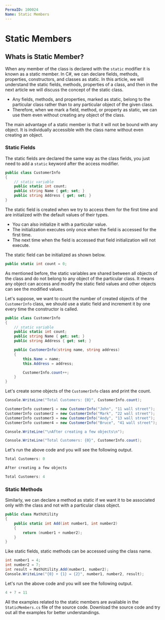```yaml
---
PermaID: 100024
Name: Static Members
---
```


# Static Members

## Whats is Static Member?

When any member of the class is declared with the `static` modifier it is known as a static member. In C#, we can declare fields, methods, properties, constructors, and classes as static. In this article, we will understand the static fields, methods, properties of a class, and then in the next article we will discuss the concept of the static class.

 - Any fields, methods, and properties, marked as static, belong to the particular class rather than to any particular object of the given class.
 - Therefore, when we mark a field, method, or property as static, we can use them even without creating any object of the class. 

The main advantage of a static member is that it will not be bound with any object. It is individually accessible with the class name without even creating an object.

### Static Fields

The static fields are declared the same way as the class fields, you just need to add a `static` keyword after the access modifier.

```csharp
public class CustomerInfo
{
    // static variable
    public static int count;
    public string Name { get; set; }
    public string Address { get; set; } 
}
```

The static field is created when we try to access them for the first time and are initialized with the default values of their types. 

 - You can also initialize it with a particular value. 
 - The initialization executes only once when the field is accessed for the first time. 
 - The next time when the field is accessed that field initialization will not execute.

The static field can be initialized as shown below.

```csharp
public static int count = 0;
```

As mentioned before, the static variables are shared between all objects of the class and do not belong to any object of the particular class. It means any object can access and modify the static field values and other objects can see the modified values.

Let's suppose, we want to count the number of created objects of the `CustomerInfo` class, we should use a static field and increment it by one every time the constructor is called.

```csharp
public class CustomerInfo
{
    // static variable
    public static int count;
    public string Name { get; set; }
    public string Address { get; set; }

    public CustomerInfo(string name, string address)
    {
        this.Name = name;
        this.Address = address;

        CustomerInfo.count++;
    }
}
```

Let's create some objects of the `CustomerInfo` class and print the count.

```csharp
Console.WriteLine("Total Customers: {0}", CustomerInfo.count);

CustomerInfo customer1 = new CustomerInfo("John", "11 wall street");
CustomerInfo customer2 = new CustomerInfo("Mark", "22 wall street");
CustomerInfo customer3 = new CustomerInfo("Andy", "13 wall street");
CustomerInfo customer4 = new CustomerInfo("Bruce", "41 wall street");

Console.WriteLine("\nAfter creating a few objects\n");

Console.WriteLine("Total Customers: {0}", CustomerInfo.count);
```

Let's run the above code and you will see the following output.

```csharp
Total Customers: 0

After creating a few objects

Total Customers: 4
```

### Static Methods

Similarly, we can declare a method as static if we want it to be associated only with the class and not with a particular class object.

```csharp
public class MathUtility
{
    public static int Add(int number1, int number2)
    {
        return (number1 + number2);
    }
}
```

Like static fields, static methods can be accessed using the class name.

```csharp
int number1 = 4;
int number2 = 7; 
int result = MathUtility.Add(number1, number2);
Console.WriteLine("{0} + {1} = {2}", number1, number2, result);
```

Let's run the above code and you will see the following output.

```csharp
4 + 7 = 11
```

All the examples related to the static members are available in the `StaticMembers.cs` file of the source code. Download the source code and try out all the examples for better understandings.
